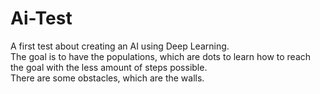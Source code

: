 # Ai-Test

A first test about creating an AI using Deep Learning.<br>
The goal is to have the populations, which are dots to learn how to reach the goal with the less amount of steps possible.<br>
There are some obstacles, which are the walls.
